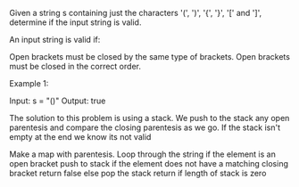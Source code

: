 Given a string s containing just the characters '(', ')', '{', '}', '[' and ']', determine if the input string is valid.

An input string is valid if:

Open brackets must be closed by the same type of brackets.
Open brackets must be closed in the correct order.
 

Example 1:

Input: s = "()"
Output: true

The solution to this problem is using a stack.
We push to the stack any open parentesis and compare the closing parentesis as
we go.  If the stack isn't empty at the end we know its not valid

Make a map with parentesis.
Loop through the string
  if the element is an open bracket
    push to stack
  if the element does not have a matching closing bracket
    return false
  else
    pop the stack
return if length of stack is zero
